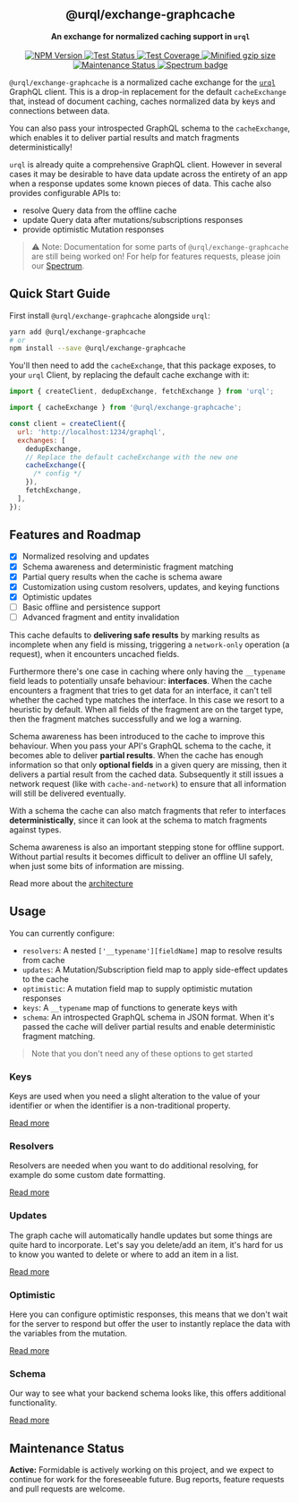 <h2 align="center">@urql/exchange-graphcache</h2>
<p align="center">
<strong>An exchange for normalized caching support in <code>urql</code></strong>
<br /><br />
<a href="https://npmjs.com/package/@urql/exchange-graphcache">
  <img alt="NPM Version" src="https://img.shields.io/npm/v/@urql/exchange-graphcache.svg" />
</a>
<a href="https://travis-ci.org/FormidableLabs/urql-exchange-graphcache">
  <img alt="Test Status" src="https://api.travis-ci.org/FormidableLabs/urql-exchange-graphcache.svg?branch=master" />
</a>
<a href="https://codecov.io/gh/formidablelabs/urql-exchange-graphcache">
  <img alt="Test Coverage" src="https://codecov.io/gh/formidablelabs/urql-exchange-graphcache/branch/master/graph/badge.svg" />
</a>
<a href="https://bundlephobia.com/result?p=@urql/exchange-graphcache">
  <img alt="Minified gzip size" src="https://img.shields.io/bundlephobia/minzip/@urql/exchange-graphcache.svg?label=gzip%20size" />
</a>
<a href="https://github.com/FormidableLabs/urql-exchange-graphcache#maintenance-status">
  <img alt="Maintenance Status" src="https://img.shields.io/badge/maintenance-active-green.svg" />
</a>
<a href="https://spectrum.chat/urql">
  <img alt="Spectrum badge" src="https://withspectrum.github.io/badge/badge.svg" />
</a>
</p>

`@urql/exchange-graphcache` is a normalized cache exchange for the [`urql`](https://github.com/FormidableLabs/urql) GraphQL client.
This is a drop-in replacement for the default `cacheExchange` that, instead of document
caching, caches normalized data by keys and connections between data.

You can also pass your introspected GraphQL schema to the `cacheExchange`, which enables
it to deliver partial results and match fragments deterministically!

`urql` is already quite a comprehensive GraphQL client. However in several cases it may be
desirable to have data update across the entirety of an app when a response updates some
known pieces of data. This cache also provides configurable APIs to:

- resolve Query data from the offline cache
- update Query data after mutations/subscriptions responses
- provide optimistic Mutation responses

> ⚠️ Note: Documentation for some parts of `@urql/exchange-graphcache` are still being worked on!
> For help for features requests, please join our [Spectrum](https://spectrum.chat/urql).

## Quick Start Guide

First install `@urql/exchange-graphcache` alongside `urql`:

```sh
yarn add @urql/exchange-graphcache
# or
npm install --save @urql/exchange-graphcache
```

You'll then need to add the `cacheExchange`, that this package exposes, to your `urql` Client,
by replacing the default cache exchange with it:

```js
import { createClient, dedupExchange, fetchExchange } from 'urql';

import { cacheExchange } from '@urql/exchange-graphcache';

const client = createClient({
  url: 'http://localhost:1234/graphql',
  exchanges: [
    dedupExchange,
    // Replace the default cacheExchange with the new one
    cacheExchange({
      /* config */
    }),
    fetchExchange,
  ],
});
```

## Features and Roadmap

- [x] Normalized resolving and updates
- [x] Schema awareness and deterministic fragment matching
- [x] Partial query results when the cache is schema aware
- [x] Customization using custom resolvers, updates, and keying functions
- [x] Optimistic updates
- [ ] Basic offline and persistence support
- [ ] Advanced fragment and entity invalidation

This cache defaults to **delivering safe results** by marking results as incomplete
when any field is missing, triggering a `network-only` operation (a request), when
it encounters uncached fields.

Furthermore there's one case in caching where only having the `__typename` field
leads to potentially unsafe behaviour: **interfaces**. When the cache encounters a
fragment that tries to get data for an interface, it can't tell whether the
cached type matches the interface. In this case we resort to a heuristic
by default. When all fields of the fragment are on the target type, then the
fragment matches successfully and we log a warning.

Schema awareness has been introduced to the cache to improve this behaviour.
When you pass your API's GraphQL schema to the cache, it becomes able to
deliver **partial results**. When the cache has enough information so that
only **optional fields** in a given query are missing, then it delivers
a partial result from the cached data. Subsequently it still issues a network
request (like with `cache-and-network`) to ensure that all information will
still be delivered eventually.

With a schema the cache can also match fragments that refer to interfaces
**deterministically**, since it can look at the schema to match fragments
against types.

Schema awareness is also an important stepping stone for offline support.
Without partial results it becomes difficult to deliver an offline UI
safely, when just some bits of information are missing.

Read more about the [architecture](./docs/architecture.md)

## Usage

You can currently configure:

- `resolvers`: A nested `['__typename'][fieldName]` map to resolve results from cache
- `updates`: A Mutation/Subscription field map to apply side-effect updates to the cache
- `optimistic`: A mutation field map to supply optimistic mutation responses
- `keys`: A `__typename` map of functions to generate keys with
- `schema`: An introspected GraphQL schema in JSON format. When it's passed the cache will
  deliver partial results and enable deterministic fragment matching.

> Note that you don't need any of these options to get started

### Keys

Keys are used when you need a slight alteration to the value of your identifier or
when the identifier is a non-traditional property.

[Read more](./docs/keys.md)

### Resolvers

Resolvers are needed when you want to do additional resolving, for example do some
custom date formatting.

[Read more](./docs/resolvers.md)

### Updates

The graph cache will automatically handle updates but some things are quite hard to
incorporate. Let's say you delete/add an item, it's hard for us to know you wanted to
delete or where to add an item in a list.

[Read more](./docs/updates.md)

### Optimistic

Here you can configure optimistic responses, this means that we don't wait for the server
to respond but offer the user to instantly replace the data with the variables from the
mutation.

[Read more](./docs/optimistic.md)

### Schema

Our way to see what your backend schema looks like, this offers additional functionality.

[Read more](./docs/schema.md)

## Maintenance Status

**Active:** Formidable is actively working on this project, and we expect to continue for work for the foreseeable future. Bug reports, feature requests and pull requests are welcome.
